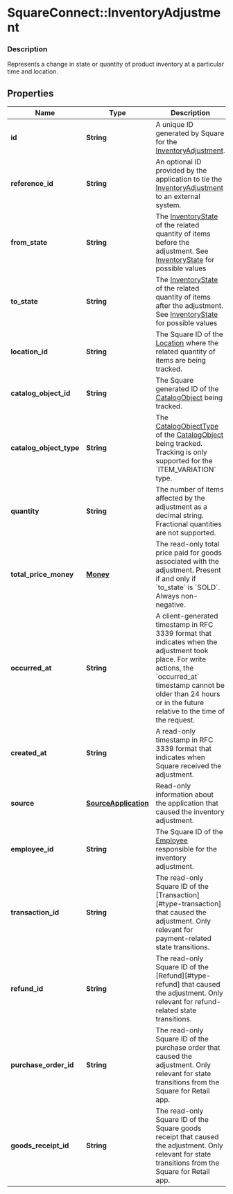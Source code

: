 # SquareConnect::InventoryAdjustment

### Description

Represents a change in state or quantity of product inventory at a particular time and location.

## Properties
Name | Type | Description | Notes
------------ | ------------- | ------------- | -------------
**id** | **String** | A unique ID generated by Square for the [InventoryAdjustment](#type-inventoryadjustment). | [optional] 
**reference_id** | **String** | An optional ID provided by the application to tie the [InventoryAdjustment](#type-inventoryadjustment) to an external system. | [optional] 
**from_state** | **String** | The [InventoryState](#type-inventorystate) of the related quantity of items before the adjustment. See [InventoryState](#type-inventorystate) for possible values | [optional] 
**to_state** | **String** | The [InventoryState](#type-inventorystate) of the related quantity of items after the adjustment. See [InventoryState](#type-inventorystate) for possible values | [optional] 
**location_id** | **String** | The Square ID of the [Location](#type-location) where the related quantity of items are being tracked. | [optional] 
**catalog_object_id** | **String** | The Square generated ID of the [CatalogObject](#type-catalogobject) being tracked. | [optional] 
**catalog_object_type** | **String** | The [CatalogObjectType](#type-catalogobjecttype) of the [CatalogObject](#type-catalogobject) being tracked. Tracking is only supported for the &#x60;ITEM_VARIATION&#x60; type. | [optional] 
**quantity** | **String** | The number of items affected by the adjustment as a decimal string. Fractional quantities are not supported. | [optional] 
**total_price_money** | [**Money**](Money.md) | The read-only total price paid for goods associated with the adjustment. Present if and only if &#x60;to_state&#x60; is &#x60;SOLD&#x60;. Always non-negative. | [optional] 
**occurred_at** | **String** | A client-generated timestamp in RFC 3339 format that indicates when the adjustment took place. For write actions, the &#x60;occurred_at&#x60; timestamp cannot be older than 24 hours or in the future relative to the time of the request. | [optional] 
**created_at** | **String** | A read-only timestamp in RFC 3339 format that indicates when Square received the adjustment. | [optional] 
**source** | [**SourceApplication**](SourceApplication.md) | Read-only information about the application that caused the inventory adjustment. | [optional] 
**employee_id** | **String** | The Square ID of the [Employee](#type-employee) responsible for the inventory adjustment. | [optional] 
**transaction_id** | **String** | The read-only Square ID of the [Transaction][#type-transaction] that caused the adjustment. Only relevant for payment-related state transitions. | [optional] 
**refund_id** | **String** | The read-only Square ID of the [Refund][#type-refund] that caused the adjustment. Only relevant for refund-related state transitions. | [optional] 
**purchase_order_id** | **String** | The read-only Square ID of the purchase order that caused the adjustment. Only relevant for state transitions from the Square for Retail app. | [optional] 
**goods_receipt_id** | **String** | The read-only Square ID of the Square goods receipt that caused the adjustment. Only relevant for state transitions from the Square for Retail app. | [optional] 


